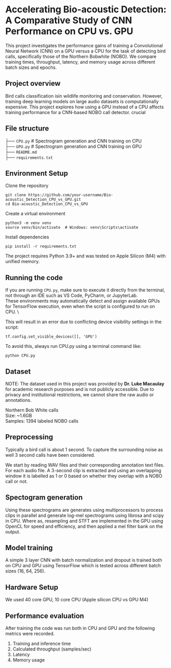 # Accelerating Bio-acoustic Detection: A Comparative Study of CNN Performance on CPU vs. GPU

This project investigates the performance gains of training a Convolutional Neural Network (CNN) on a GPU versus a CPU for the task of detecting bird calls, specifically those of the Northern Bobwhite (NOBO). We compare training times, throughput, latency, and memory usage across different batch sizes and epochs.

## Project overview
Bird calls classification isin wildlife monitoring and conservation. However, training deep learning models on large audio datasets is computationally expensive. This project explores how using a GPU instead of a CPU affects training performance for a CNN-based NOBO call detector. crucial 

## File structure
├── `CPU.py` # Spectrogram generation and CNN training on CPU \
├── `GPU.py` # Spectrogram generation and CNN training on GPU\
├── `README.md` \
├── `requirements.txt`

## Environment Setup
Clone the repository

```
git clone https://github.com/your-username/Bio-acoustic_Detection_CPU_vs_GPU.git
cd Bio-acoustic_Detection_CPU_vs_GPU 
```

Create a virtual environment

```
python3 -m venv venv
source venv/bin/activate  # Windows: venv\Scripts\activate
```

Install dependencies

```
pip install -r requirements.txt
```

The project requires Python 3.9+ and was tested on Apple Silicon (M4) with unified memory.

## Running the code

If you are running `CPU.py`, make sure to execute it directly from the terminal, not through an IDE such as VS Code, PyCharm, or JupyterLab. \
These environments may automatically detect and assign available GPUs for TensorFlow execution, even when the script is configured to run on CPU. \

This will result in an error due to conflicting device visibility settings in the script:

```
tf.config.set_visible_devices([], 'GPU')
```

To avoid this, always run CPU.py using a terminal command like:

```
python CPU.py
```

## Dataset
NOTE: The dataset used in this project was provided by **Dr. Luke Macaulay** for academic research purposes and is not publicly accessible. Due to privacy and institutional restrictions, we cannot share the raw audio or annotations.

Northern Bob White calls \
Size: ~1.6GB \
Samples: 1394 labeled NOBO calls

## Preprocessing
Typically a bird call is about 1 second. To capture the surrounding noise as well 3 second calls have been considered.  

We start by reading WAV files and their corresponding annotation text files. For each audio file. A 3-second clip is extracted and using an overlapping window it is labelled as 1 or 0 based on whether they overlap with a NOBO call or not.


 ## Spectogram generation
 Using these spectrograms are generates using multiprocessors to process clips in parallel and generate log-mel spectrograms using librosa and scipy in CPU. Where as,  resampling and STFT are implemented in the GPU using OpenCL for speed and efficiency, and then applied a mel filter bank on the output.

 ## Model training
 A simple 3 layer CNN with batch normalization and dropout is trained both on CPU and GPU using TensorFlow which is tested across different batch sizes (16, 64, 256).

 ## Hardware Setup
 We used 40 core GPU, 10 core CPU (Apple silicon CPU vs GPU M4)

 ## Performance evaluation
After training the code was run both in CPU and GPU and the following metrics were recorded.
1. Training and inference time 
2. Calculated throughput (samples/sec) 
3. Latency
4. Memory usage

